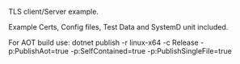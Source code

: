 TLS client/Server example.


Example Certs, Config files, Test Data and SystemD unit included.


For AOT build use:
dotnet publish -r linux-x64 -c Release -p:PublishAot=true -p:SelfContained=true -p:PublishSingleFile=true